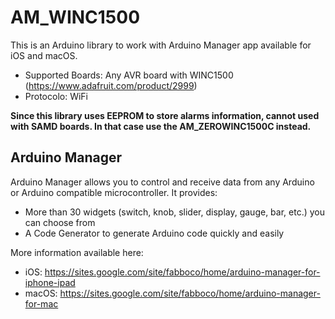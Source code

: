 # AM_WINC1500

This is an Arduino library to work with Arduino Manager app available for iOS and macOS.

 * Supported Boards: Any AVR board with WINC1500 (https://www.adafruit.com/product/2999)
 * Protocolo: WiFi
 
**Since this library uses EEPROM to store alarms information, cannot used with SAMD boards. In that case use the AM_ZEROWINC1500C instead.**

## Arduino Manager

Arduino Manager allows you to control and receive data from any Arduino or Arduino compatible microcontroller. It provides:

* More than 30 widgets (switch, knob, slider, display, gauge, bar, etc.) you can choose from
* A Code Generator to generate Arduino code quickly and easily 

More information available here:

- iOS: https://sites.google.com/site/fabboco/home/arduino-manager-for-iphone-ipad
- macOS: https://sites.google.com/site/fabboco/home/arduino-manager-for-mac




